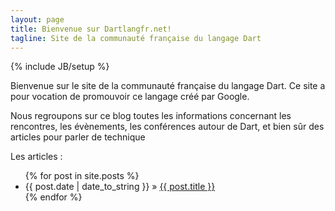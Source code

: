 ```yaml
---
layout: page
title: Bienvenue sur Dartlangfr.net!
tagline: Site de la communauté française du langage Dart
---
```

{% include JB/setup %}

Bienvenue sur le site de la communauté française du langage Dart. Ce site a pour vocation de promouvoir ce langage créé par Google.

Nous regroupons sur ce blog toutes les informations concernant les rencontres, les évènements, les conférences autour de Dart, et bien sûr des articles pour parler de technique

Les articles :

<ul class="posts">
  {% for post in site.posts %}
    <li><span>{{ post.date | date_to_string }}</span> &raquo; <a href="{{ BASE_PATH }}{{ post.url }}">{{ post.title }}</a></li>
  {% endfor %}
</ul>



